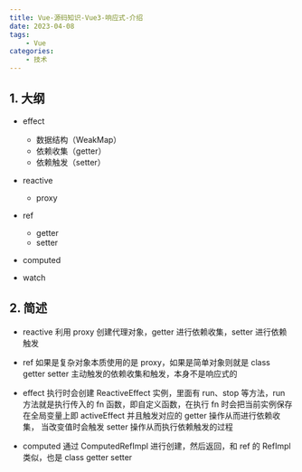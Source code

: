 ```yaml
---
title: Vue-源码知识-Vue3-响应式-介绍
date: 2023-04-08
tags:
    - Vue
categories:
    - 技术
---
```


## 1. 大纲

-   effect

    -   数据结构（WeakMap）
    -   依赖收集（getter）
    -   依赖触发（setter）

-   reactive

    -   proxy

-   ref

    -   getter
    -   setter

-   computed

-   watch

## 2. 简述

-   reactive 利用 proxy 创建代理对象，getter 进行依赖收集，setter 进行依赖触发

-   ref 如果是复杂对象本质使用的是 proxy，如果是简单对象则就是 class getter setter 主动触发的依赖收集和触发，本身不是响应式的

-   effect 执行时会创建 ReactiveEffect 实例，里面有 run、stop 等方法，run 方法就是执行传入的 fn 函数，即自定义函数，在执行 fn 时会把当前实例保存在全局变量上即 activeEffect 并且触发对应的 getter 操作从而进行依赖收集， 当改变值时会触发 setter 操作从而执行依赖触发的过程

-   computed 通过 ComputedRefImpl 进行创建，然后返回，和 ref 的 RefImpl 类似，也是 class getter setter
